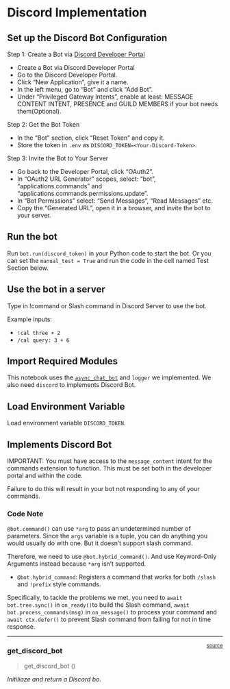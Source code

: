 # Discord Implementation


<!-- WARNING: THIS FILE WAS AUTOGENERATED! DO NOT EDIT! -->

## Set up the Discord Bot Configuration

Step 1: Create a Bot via [Discord Developer
Portal](https://discord.com/developers/applications)

- Create a Bot via Discord Developer Portal
- Go to the Discord Developer Portal.
- Click “New Application”, give it a name.
- In the left menu, go to “Bot” and click “Add Bot”.
- Under “Privileged Gateway Intents”, enable at least: MESSAGE CONTENT
  INTENT, PRESENCE and GUILD MEMBERS if your bot needs them(Optional).

Step 2: Get the Bot Token

- In the “Bot” section, click “Reset Token” and copy it.
- Store the token in `.env` as `DISCORD_TOKEN=<Your-Discord-Token>`.

Step 3: Invite the Bot to Your Server

- Go back to the Developer Portal, click “OAuth2”.
- In “OAuth2 URL Generator” scopes, select: “bot”,
  “applications.commands” and
  “applications.commands.permissions.update”.
- In “Bot Permissions” select: “Send Messages”, “Read Messages” etc.
- Copy the “Generated URL”, open it in a browser, and invite the bot to
  your server.

## Run the bot

Run `bot.run(discord_token)` in your Python code to start the bot. Or
you can set the `manual_test = True` and run the code in the cell named
Test Section below.

## Use the bot in a server

Type in !command or Slash command in Discord Server to use the bot.

Example inputs:

- `!cal three + 2`
- `/cal query: 3 + 6`

## Import Required Modules

This notebook uses the
[`async_chat_bot`](https://wantsomechips.github.io/openai-fc/openai.html#async_chat_bot)
and `logger` we implemented. We also need `discord` to implements
Discord Bot.

## Load Environment Variable

Load environment variable `DISCORD_TOKEN`.

## Implements Discord Bot

IMPORTANT: You must have access to the `message_content` intent for the
commands extension to function. This must be set both in the developer
portal and within the code.

Failure to do this will result in your bot not responding to any of your
commands.

### Code Note

`@bot.command()` can use `*arg` to pass an undetermined number of
parameters. Since the `args` variable is a tuple, you can do anything
you would usually do with one. But it doesn’t support slash command.

Therefore, we need to use `@bot.hybrid_command()`. And use Keyword-Only
Arguments instead because `*arg` isn’t supported.

- `@bot.hybrid_command`: Registers a command that works for both
  `/slash` and `!prefix` style commands.

Specifically, to tackle the problems we met, you need to
`await bot.tree.sync()` in `on_ready()`to build the Slash command,
`await bot.process_commands(msg)` in `on_message()` to process your
command and `await ctx.defer()` to prevent Slash command from failing
for not in time response.

------------------------------------------------------------------------

<a
href="https://github.com/wantsomechips/openai-fc/blob/main/openai_fc/discord_bot.py#L27"
target="_blank" style="float:right; font-size:smaller">source</a>

### get_discord_bot

>  get_discord_bot ()

*Initiliaze and return a Discord bo.*
